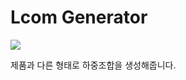 # Lcom Generator

![](https://blog.testlodge.com/wp-content/uploads/2017/09/load-testing-1024x538.png)

제품과 다른 형태로 하중조합을 생성해줍니다.